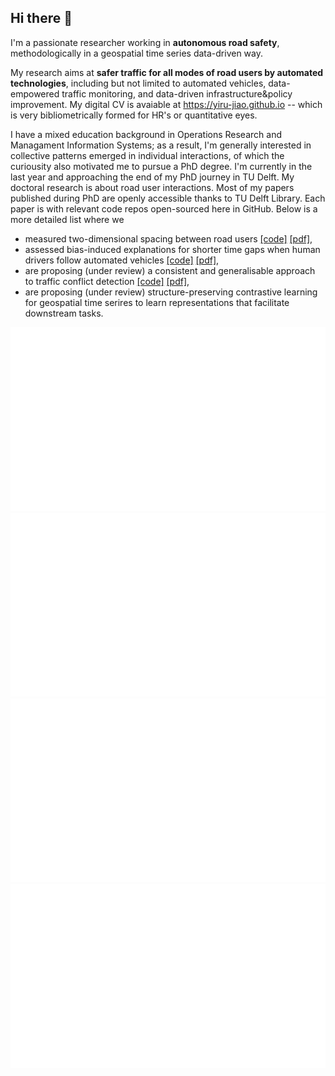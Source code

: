 ## Hi there 👋
I'm a passionate researcher working in **autonomous road safety**, methodologically in a geospatial time series data-driven way. 

My research aims at **safer traffic for all modes of road users by automated technologies**, including but not limited to automated vehicles, data-empowered traffic monitoring, and data-driven infrastructure&policy improvement. My digital CV is avaiable at https://yiru-jiao.github.io -- which is very bibliometrically formed for HR's or quantitative eyes.

I have a mixed education background in Operations Research and Managament Information Systems; as a result, I'm generally interested in collective patterns emerged in individual interactions, of which the curiousity also motivated me to pursue a PhD degree. I'm currently in the last year and approaching the end of my PhD journey in TU Delft. My doctoral research is about road user interactions. Most of my papers published during PhD are openly accessible thanks to TU Delft Library. Each paper is with relevant code repos open-sourced here in GitHub. Below is a more detailed list where we
- measured two-dimensional spacing between road users [\[code\]](https://github.com/Yiru-Jiao/DriverSpaceInference) [\[pdf\]](https://github.com/Yiru-Jiao/DocumentedKnowledgeSharing/blob/main/First-authoredPublications/2023-08%20Inferring%20vehicle%20spacing%20in%20urban%20traffic%20from%20trajectory%20data.pdf),
- assessed bias-induced explanations for shorter time gaps when human drivers follow automated vehicles [\[code\]](https://github.com/Yiru-Jiao/Explaining-headway-reduction-of-HVs-following-AVs) [\[pdf\]](https://github.com/Yiru-Jiao/DocumentedKnowledgeSharing/blob/main/First-authoredPublications/2024-06%20Beyond%20behavioural%20change%20Investigating%20alternative%20explanations.pdf),
- are proposing (under review) a consistent and generalisable approach to traffic conflict detection [\[code\]](https://github.com/Yiru-Jiao/UnifiedConflictDetection) [\[pdf\]](https://arxiv.org/pdf/2407.10959),
- are proposing (under review) structure-preserving contrastive learning for geospatial time serires to learn representations that facilitate downstream tasks.

<div align="center">

![](https://raw.githubusercontent.com/yiru-jiao/github-stats/master/generated/languages.svg#gh-dark-mode-only)
![](https://raw.githubusercontent.com/yiru-jiao/github-stats/master/generated/languages.svg#gh-light-mode-only)
![](https://raw.githubusercontent.com/yiru-jiao/github-stats/master/generated/overview.svg#gh-dark-mode-only)
![](https://raw.githubusercontent.com/yiru-jiao/github-stats/master/generated/overview.svg#gh-light-mode-only)



<!--
**Yiru-Jiao/yiru-jiao** is a ✨ _special_ ✨ repository because its `README.md` (this file) appears on your GitHub profile.

Here are some ideas to get you started:

- 🔭 I’m currently working on ...
- 🌱 I’m currently learning ...
- 👯 I’m looking to collaborate on ...
- 🤔 I’m looking for help with ...
- 💬 Ask me about ...
- 📫 How to reach me: ...
- 😄 Pronouns: ...
- ⚡ Fun fact: ...
-->



